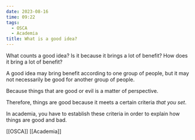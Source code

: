 ```yaml
---
date: 2023-08-16
time: 09:22
tags:
  - OSCA
  - Academia
title: What is a good idea?
---
```


What counts a good idea? Is it because it brings a lot of benefit? How does it bring a lot of benefit?

A good idea may bring benefit according to one group of people, but it may not necessarily be good for another group of people.

Because things that are good or evil is a matter of perspective.

Therefore, things are good because it meets a certain criteria _that you set_.

In academia, you have to establish these criteria in order to explain how things are good and bad.

[[OSCA]] [[Academia]]
